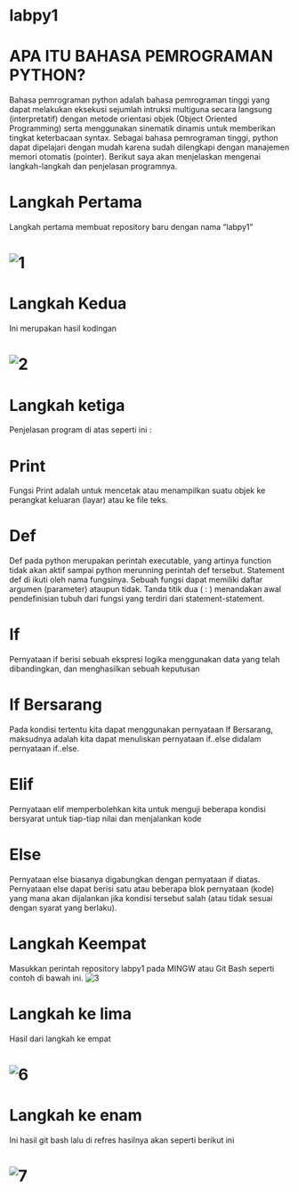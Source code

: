 # labpy1
# APA ITU BAHASA PEMROGRAMAN PYTHON?
Bahasa pemrograman python adalah bahasa pemrograman tinggi yang dapat melakukan eksekusi sejumlah intruksi multiguna secara langsung (interpretatif) dengan metode orientasi objek (Object Oriented Programming) serta menggunakan sinematik dinamis untuk memberikan tingkat keterbacaan syntax. Sebagai bahasa pemrograman tinggi, python dapat dipelajari dengan mudah karena sudah dilengkapi dengan manajemen memori otomatis (pointer). Berikut saya akan menjelaskan mengenai langkah-langkah dan penjelasan programnya.
# Langkah Pertama
Langkah pertama membuat repository baru dengan nama “labpy1”
# ![1](https://user-images.githubusercontent.com/46530309/52686352-e0c6fc80-2f7f-11e9-82ca-1e64eed80f5f.png)
# Langkah Kedua
Ini merupakan hasil kodingan
# ![2](https://user-images.githubusercontent.com/46530309/52686640-3a7bf680-2f81-11e9-98a8-987e97debc3c.png)
# Langkah ketiga
Penjelasan program di atas seperti ini :
# Print
Fungsi Print adalah untuk mencetak atau menampilkan suatu objek ke perangkat keluaran (layar) atau ke file teks.
# Def
Def pada python merupakan perintah executable, yang artinya function tidak akan aktif sampai python merunning perintah def tersebut. Statement def di ikuti oleh nama fungsinya. Sebuah fungsi dapat memiliki daftar argumen (parameter) ataupun tidak. Tanda titik dua ( : ) menandakan awal pendefinisian tubuh dari fungsi yang terdiri dari statement-statement. 
# If
Pernyataan if berisi sebuah ekspresi logika menggunakan data yang telah dibandingkan, dan menghasilkan sebuah keputusan 
# If Bersarang
Pada kondisi tertentu kita dapat menggunakan pernyataan If Bersarang, maksudnya adalah kita dapat menuliskan pernyataan if..else didalam pernyataan if..else.
# Elif
Pernyataan elif memperbolehkan kita untuk menguji beberapa kondisi bersyarat untuk tiap-tiap nilai dan menjalankan kode 
# Else
Pernyataan else biasanya digabungkan dengan pernyataan if diatas. Pernyataan else dapat berisi satu atau beberapa blok pernyataan (kode) yang mana akan dijalankan jika kondisi tersebut salah (atau tidak sesuai dengan syarat yang berlaku). 
# Langkah Keempat
Masukkan perintah repository labpy1 pada MINGW atau Git Bash seperti contoh di bawah ini. 
![3](https://user-images.githubusercontent.com/46530309/52686880-2dabd280-2f82-11e9-871a-5f7d7e1dee71.png)
# Langkah ke lima
Hasil dari langkah ke empat
# ![6](https://user-images.githubusercontent.com/46530309/52687207-73b56600-2f83-11e9-9ded-20a0aadb7d8d.png)
# Langkah ke enam
Ini hasil git bash lalu di refres hasilnya akan seperti berikut ini 
# ![7](https://user-images.githubusercontent.com/46530309/52687350-14a42100-2f84-11e9-805a-7b59abca6dc9.png)



